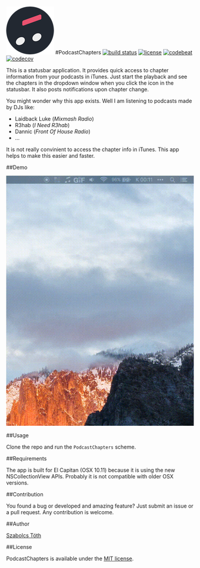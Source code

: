 ![](Assets/Readme/icon.png)
#PodcastChapters
[![build status](https://img.shields.io/travis/sztoth/PodcastChapters.svg)](http://travis-ci.org/sztoth/PodcastChapters)
[![license](https://img.shields.io/badge/license-MIT-blue.svg)](https://raw.githubusercontent.com/sztoth/PodcastChapters/master/LICENSE)
[![codebeat](https://codebeat.co/badges/6ea52da2-5a26-428c-b703-2978ab4d59eb)](https://codebeat.co/projects/github-com-sztoth-podcastchapters)
[![codecov](https://img.shields.io/codecov/c/github/sztoth/PodcastChapters.svg)](https://codecov.io/gh/sztoth/PodcastChapters)

This is a statusbar application. It provides quick access to chapter information from your podcasts in iTunes. Just start the playback and see the chapters in the dropdown window when you click the icon in the statusbar. It also posts notifications upon chapter change. 

You might wonder why this app exists. Well I am listening to podcasts made by DJs like:

* Laidback Luke (*Mixmash Radio*)
* R3hab (*I Need R3hab*)
* Dannic (*Front Of House Radio*)
* ...

It is not really convinient to access the chapter info in iTunes. This app helps to make this easier and faster.

##Demo

![](Assets/Readme/demo.gif)

##Usage

Clone the repo and run the `PodcastChapters` scheme.

##Requirements

The app is built for El Capitan (OSX 10.11) because it is using the new NSCollectionView APIs. Probably it is not compatible with older OSX versions.

##Contribution

You found a bug or developed and amazing feature? Just submit an issue or a pull request. Any contribution is welcome.

##Author

[Szabolcs Tóth](https://github.com/sztoth)

##License

PodcastChapters is available under the [MIT license](LICENSE).
